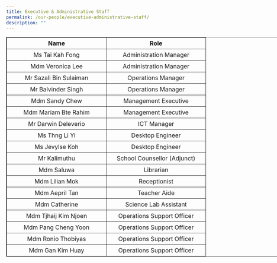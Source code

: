 ```yaml
---
title: Executive & Administrative Staff
permalink: /our-people/executive-administrative-staff/
description: ""
---
```

<table style="border: 1px solid rgb(42, 42, 42); width: 773px;"><tr>
<td width="257" style="padding: 5px; text-align: center; border: 1px solid rgb(42, 42, 42); vertical-align: middle;"><b>Name</b></td>
<td width="258" style="padding: 5px; text-align: center; border: 1px solid rgb(42, 42, 42); vertical-align: middle;"><b>Role</b></td></tr>
<tr>
<td width="258" style="padding: 5px; text-align: center; border: 1px solid rgb(42, 42, 42); vertical-align: middle;">Ms Tai Kah Fong</td>
<td width="257" style="padding: 5px; text-align: center; border: 1px solid rgb(42, 42, 42); vertical-align: middle;">Administration Manager</td></tr>
<tr>
<td width="258" style="padding: 5px; text-align: center; border: 1px solid rgb(42, 42, 42); vertical-align: middle;">Mdm Veronica Lee</td>
<td width="257" style="padding: 5px; text-align: center; border: 1px solid rgb(42, 42, 42); vertical-align: middle;">Administration Manager</td></tr>
<tr>
<td width="258" style="padding: 5px; text-align: center; border: 1px solid rgb(42, 42, 42); vertical-align: middle;">Mr Sazali Bin Sulaiman</td>
<td width="257" style="padding: 5px; text-align: center; border: 1px solid rgb(42, 42, 42); vertical-align: middle;">Operations Manager</td></tr>
<tr>
<td width="258" style="padding: 5px; text-align: center; border: 1px solid rgb(42, 42, 42); vertical-align: middle;">Mr Balvinder Singh</td>
<td width="257" style="padding: 5px; text-align: center; border: 1px solid rgb(42, 42, 42); vertical-align: middle;">Operations Manager</td></tr>
<tr>
<td width="258" style="padding: 5px; text-align: center; border: 1px solid rgb(42, 42, 42); vertical-align: middle;">Mdm Sandy Chew</td>
<td width="257" style="padding: 5px; text-align: center; border: 1px solid rgb(42, 42, 42); vertical-align: middle;">Management Executive</td></tr>
<tr>
<td width="258" style="padding: 5px; text-align: center; border: 1px solid rgb(42, 42, 42); vertical-align: middle;">Mdm Mariam Bte Rahim</td>
<td width="257" style="padding: 5px; text-align: center; border: 1px solid rgb(42, 42, 42); vertical-align: middle;">Management Executive</td></tr>
<tr>
<td width="258" style="padding: 5px; text-align: center; border: 1px solid rgb(42, 42, 42); vertical-align: middle;">Mr Darwin Deleverio</td>
<td width="257" style="padding: 5px; text-align: center; border: 1px solid rgb(42, 42, 42); vertical-align: middle;">ICT Manager</td></tr>
<tr>
<td width="258" style="padding: 5px; text-align: center; border: 1px solid rgb(42, 42, 42); vertical-align: middle;">Ms Thng Li Yi</td>
<td width="257" style="padding: 5px; text-align: center; border: 1px solid rgb(42, 42, 42); vertical-align: middle;">Desktop Engineer</td></tr>
<tr>
<td width="258" style="padding: 5px; text-align: center; border: 1px solid rgb(42, 42, 42); vertical-align: middle;">Ms Jevylse Koh</td>
<td width="257" style="padding: 5px; text-align: center; border: 1px solid rgb(42, 42, 42); vertical-align: middle;">Desktop Engineer</td></tr>
<tr>
<td width="258" style="padding: 5px; text-align: center; border: 1px solid rgb(42, 42, 42); vertical-align: middle;">Mr Kalimuthu</td>
<td width="257" style="padding: 5px; text-align: center; border: 1px solid rgb(42, 42, 42); vertical-align: middle;">School Counsellor (Adjunct)</td></tr>
<tr>
<td width="258" style="padding: 5px; text-align: center; border: 1px solid rgb(42, 42, 42); vertical-align: middle;">Mdm Saluwa</td>
<td width="257" style="padding: 5px; text-align: center; border: 1px solid rgb(42, 42, 42); vertical-align: middle;">Librarian</td></tr>
<tr>
<td width="258" style="padding: 5px; text-align: center; border: 1px solid rgb(42, 42, 42); vertical-align: middle;">Mdm Lilian Mok</td>
<td width="257" style="padding: 5px; text-align: center; border: 1px solid rgb(42, 42, 42); vertical-align: middle;">Receptionist</td></tr>
<tr>
<td width="258" style="padding: 5px; text-align: center; border: 1px solid rgb(42, 42, 42); vertical-align: middle;">Mdm Aepril Tan</td>
<td width="257" style="padding: 5px; text-align: center; border: 1px solid rgb(42, 42, 42); vertical-align: middle;">Teacher Aide</td></tr>
<tr>
<td width="258" style="padding: 5px; text-align: center; border: 1px solid rgb(42, 42, 42); vertical-align: middle;">Mdm Catherine</td>
<td width="257" style="padding: 5px; text-align: center; border: 1px solid rgb(42, 42, 42); vertical-align: middle;">Science Lab Assistant</td></tr>
<tr>
<td width="258" style="padding: 5px; text-align: center; border: 1px solid rgb(42, 42, 42); vertical-align: middle;">Mdm Tjhaij Kim Njoen</td>
<td width="257" style="padding: 5px; text-align: center; border: 1px solid rgb(42, 42, 42); vertical-align: middle;">Operations Support Officer</td></tr>
<tr>
<td width="258" style="padding: 5px; text-align: center; border: 1px solid rgb(42, 42, 42); vertical-align: middle;">Mdm Pang Cheng Yoon</td>
<td width="257" style="padding: 5px; text-align: center; border: 1px solid rgb(42, 42, 42); vertical-align: middle;">Operations Support Officer</td></tr>
<tr>
<td width="258" style="padding: 5px; text-align: center; border: 1px solid rgb(42, 42, 42); vertical-align: middle;">Mdm Ronio Thobiyas</td>
<td width="257" style="padding: 5px; text-align: center; border: 1px solid rgb(42, 42, 42); vertical-align: middle;">Operations Support Officer</td></tr>
<tr>
<td width="258" style="padding: 5px; text-align: center; border: 1px solid rgb(42, 42, 42); vertical-align: middle;">Mdm Gan Kim Huay</td>
<td width="257" style="padding: 5px; text-align: center; border: 1px solid rgb(42, 42, 42); vertical-align: middle;">Operations Support Officer</td></tr></table>